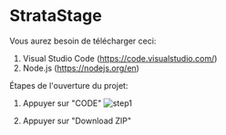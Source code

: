 # StrataStage

Vous aurez besoin de télécharger ceci:

1. Visual Studio Code (https://code.visualstudio.com/)
2. Node.js (https://nodejs.org/en)


Étapes de l'ouverture du projet:

1. Appuyer sur "CODE"
![step1](https://github.com/OliBoucher04/StrataStage/assets/161881347/a93aacbb-afd0-471f-9795-8f7c965f7c26)

2. Appuyer sur "Download ZIP"

   


